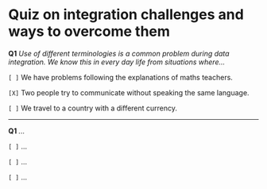 # Quiz on integration challenges and ways to overcome them

**Q1** _Use of different terminologies is a common problem during data integration. We know this in every day life from situations where..._

```[ ]``` We have problems following the explanations of maths teachers.

```[X]``` Two people try to communicate without speaking the same language.

```[ ]``` We travel to a country with a different currency.

---

**Q1** _..._

```[ ]``` ...

```[ ]``` ...

```[ ]``` ...
